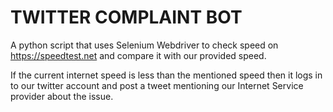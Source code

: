 
# TWITTER COMPLAINT BOT

A python script that uses Selenium Webdriver to check speed on https://speedtest.net and compare it with our provided speed.

If the current internet speed is less than the mentioned speed then it logs in to our twitter account and post a tweet mentioning our Internet Service provider about the issue.
